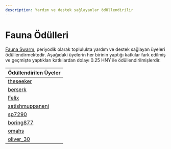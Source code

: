 ```yaml
---
description: Yardım ve destek sağlayanlar ödüllendirilir
---
```


# Fauna Ödülleri

[Fauna Swarm](https://1hive.gitbook.io/1hive/community/swarms/fauna), periyodik olarak toplulukta yardım ve destek sağlayan üyeleri ödüllendirmektedir. Aşağıdaki üyelerin her birinin yaptığı katkılar fark edilmiş ve geçmişte yaptıkları katkılardan dolayı 0.25 HNY ile ödüllendirilmişlerdir.

| Ödüllendirilen Üyeler |
| :--- |
| [theseeker](https://forum.1hive.org/u/theseeker/summary) |
| [berserk](https://forum.1hive.org/u/berserk/summary) |
| [Felix](https://forum.1hive.org/u/felix/summary) |
| [satishmuppaneni](https://forum.1hive.org/u/satishmuppaneni/summary) |
| [sp7290](https://forum.1hive.org/u/sp7290/summary) |
| [boring877](https://forum.1hive.org/u/boring877/summary) |
| [omahs](https://forum.1hive.org/u/omahs/summary) |
| [oliver\_30](https://forum.1hive.org/u/oliver_30/summary) |

